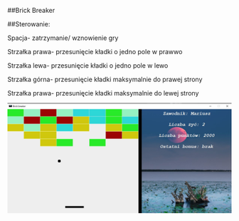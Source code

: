 ##Brick Breaker

##Sterowanie:

Spacja- zatrzymanie/ wznowienie gry 

Strzałka prawa- przesunięcie kładki o jedno pole w prawwo

Strzałka lewa- przesunięcie kładki o jedno pole w lewo

Strzałka górna- przesunięcie kładki maksymalnie do prawej strony

Strzałka prawa- przesunięcie kładki maksymalnie do lewej strony

![.](https://github.com/mario11-wiet/Brick_Breaker/blob/master/Zrzut%20ekranu%202021-01-15%20230417.jpg "Brick Breaker")
